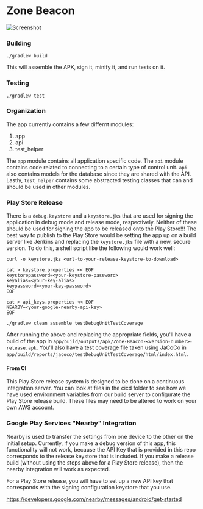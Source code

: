 # Zone Beacon

![Screenshot](preview.png)

### Building

`./gradlew build`

This will assemble the APK, sign it, minify it, and run tests on it.

### Testing

`./gradlew test`

### Organization

The app currently contains a few differnt modules:

1. app
2. api
3. test_helper

The `app` module contains all application specific code. The `api` module contains code 
related to connecting to a certain type of control unit. `api` also contains models for the 
database since they are shared with the API. Lastly, `test_helper` contains some abstracted 
testing classes that can and should be used in other modules.

### Play Store Release

There is a `debug.keystore` and a `keystore.jks` that are used for signing the application in
debug mode and release mode, respectively. Neither of these should be used for signing the app
to be released onto the Play Store!!! The best way to publish to the Play Store would be setting
the app up on a build server like Jenkins and replacing the `keystore.jks` file with a new, secure
version. To do this, a shell script like the following would work well:

```
curl -o keystore.jks <url-to-your-release-keystore-to-download>

cat > keystore.properties << EOF
keystorepassword=<your-keystore-password>
keyalias=<your-key-alias>
keypassword=<your-key-password>
EOF

cat > api_keys.properties << EOF
NEARBY=<your-google-nearby-api-key>
EOF

./gradlew clean assemble testDebugUnitTestCoverage
```

After running the above and replacing the appropriate fields, you'll have a build of the
app in `app/build/outputs/apk/Zone-Beacon-<version-number>-release.apk`. You'll also have
a test coverage file taken using JaCoCo in 
`app/build/reports/jacoco/testDebugUnitTestCoverage/html/index.html`.

#### From CI 

This Play Store release system is designed to be done on a continuous integration server. You can look at files in the cicd folder to see how we have used environment variables from our build server to configurate the Play Store release build.  These files may need to be altered to work on your own AWS account.

### Google Play Services "Nearby" Integration

Nearby is used to transfer the settings from one device to the other on the initial setup. Currently, if you make a debug version of this app, this functionality will not work, because the API Key that is provided in this repo corresponds to the release keystore that is included. If you make a release build (without using the steps above for a Play Store release), then the nearby integration will work as expected.

For a Play Store release, you will have to set up a new API key that corresponds with the signing configuration keystore that you use.

https://developers.google.com/nearby/messages/android/get-started
